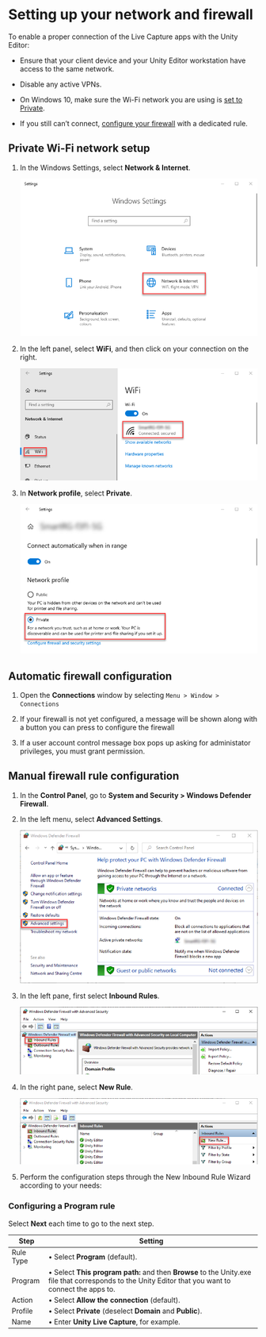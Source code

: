 # Setting up your network and firewall

To enable a proper connection of the Live Capture apps with the Unity Editor:

-   Ensure that your client device and your Unity Editor workstation have access to the same network.

-   Disable any active VPNs.

-   On Windows 10, make sure the Wi-Fi network you are using is [set to Private](#private-wi-fi-network-setup).

-   If you still can’t connect, [configure your firewall](#manual-firewall-rule-configuration) with a dedicated rule.

## Private Wi-Fi network setup

1.  In the Windows Settings, select **Network & Internet**.

    ![](images/network-windows-settings.png)

2.  In the left panel, select **WiFi**, and then click on your connection on the right.

    ![](images/network-wifi.png)

3.  In **Network profile**, select **Private**.

    ![](images/network-private.png)

## Automatic firewall configuration

1.  Open the **Connections** window by selecting `Menu > Window > Connections`

2.  If your firewall is not yet configured, a message will be shown along with a button you can press to configure the firewall

3.  If a user account control message box pops up asking for administator privileges, you must grant permission.

## Manual firewall rule configuration

1.  In the **Control Panel**, go to **System and Security > Windows Defender Firewall**.

2.  In the left menu, select **Advanced Settings**.

    ![](images/firewall-advanced-settings.png)

3.  In the left pane, first select **Inbound Rules**.

    ![](images/firewall-inbound-rules.png)

4.  In the right pane, select **New Rule**.

    ![](images/firewall-new-rule.png)

5.  Perform the configuration steps through the New Inbound Rule Wizard according to your needs:  

### Configuring a Program rule

Select **Next** each time to go to the next step.

| **Step**  | **Setting** |
|-----------|-------------|
| Rule Type | • Select **Program** (default). |
| Program   | • Select **This program path:** and then **Browse** to the Unity.exe file that corresponds to the Unity Editor that you want to connect the apps to. |
| Action    | • Select **Allow the connection** (default). |
| Profile   | • Select **Private** (deselect **Domain** and **Public**). |
| Name      | • Enter **Unity Live Capture**, for example. |

